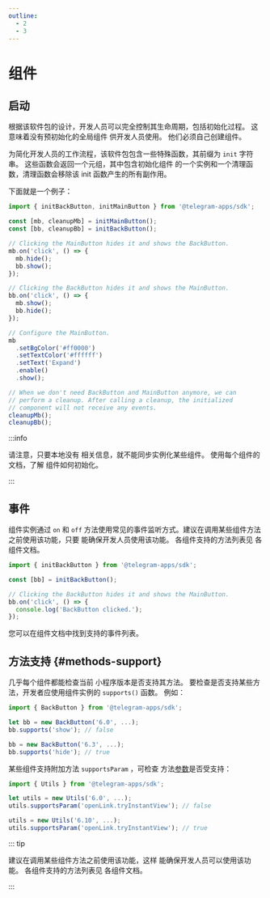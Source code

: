 ```yaml
---
outline:
  - 2
  - 3
---
```


# 组件

## 启动

根据该软件包的设计，开发人员可以完全控制其生命周期，包括初始化过程。  这意味着没有预初始化的全局组件
供开发人员使用。 他们必须自己创建组件。

为简化开发人员的工作流程，该软件包包含一些特殊函数，其前缀为
`init` 字符串。 这些函数会返回一个元组，其中包含初始化组件
的一个实例和一个清理函数，清理函数会移除该 init 函数产生的所有副作用。

下面就是一个例子：

```typescript
import { initBackButton, initMainButton } from '@telegram-apps/sdk';

const [mb, cleanupMb] = initMainButton();
const [bb, cleanupBb] = initBackButton();

// Clicking the MainButton hides it and shows the BackButton.
mb.on('click', () => {
  mb.hide();
  bb.show();
});

// Clicking the BackButton hides it and shows the MainButton.
bb.on('click', () => {
  mb.show();
  bb.hide();
});

// Configure the MainButton.
mb
  .setBgColor('#ff0000')
  .setTextColor('#ffffff')
  .setText('Expand')
  .enable()
  .show();

// When we don't need BackButton and MainButton anymore, we can 
// perform a cleanup. After calling a cleanup, the initialized 
// component will not receive any events.
cleanupMb();
cleanupBb();
```

:::info

请注意，只要本地没有
相关信息，就不能同步实例化某些组件。  使用每个组件的文档，了解
组件如何初始化。

:::

## 事件

组件实例通过 `on` 和 `off` 方法使用常见的事件监听方式。建议在调用某些组件方法之前使用该功能，只要
能确保开发人员使用该功能。 各组件支持的方法列表见
各组件文档。

```typescript
import { initBackButton } from '@telegram-apps/sdk';

const [bb] = initBackButton();

// Clicking the BackButton hides it and shows the MainButton.
bb.on('click', () => {
  console.log('BackButton clicked.');
});
```

您可以在组件文档中找到支持的事件列表。

## 方法支持 {#methods-support}

几乎每个组件都能检查当前
小程序版本是否支持其方法。  要检查是否支持某些方法，开发者应使用组件实例的 `supports()` 函数。 例如：

```typescript
import { BackButton } from '@telegram-apps/sdk';

let bb = new BackButton('6.0', ...);
bb.supports('show'); // false

bb = new BackButton('6.3', ...);
bb.supports('hide'); // true
```

某些组件支持附加方法 `supportsParam` ，可检查
方法<ins>参数</ins>是否受支持：

```typescript
import { Utils } from '@telegram-apps/sdk';

let utils = new Utils('6.0', ...);
utils.supportsParam('openLink.tryInstantView'); // false

utils = new Utils('6.10', ...);
utils.supportsParam('openLink.tryInstantView'); // true
```

::: tip

建议在调用某些组件方法之前使用该功能，这样
能确保开发人员可以使用该功能。 各组件支持的方法列表见
各组件文档。

:::
